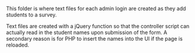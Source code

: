 <p>This folder is where text files for each admin login are created as they add students to a survey.</p>
<p>Text files are created with a jQuery function so that the controller script can actually read in the student names upon submission of the form.
A secondary reason is for PHP to insert the names into the UI if the page is reloaded.</p>
